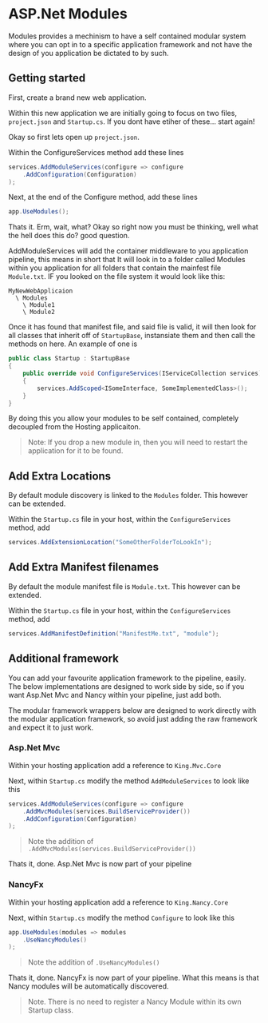 # ASP.Net Modules

Modules provides a mechinism to have a self contained modular system where you can opt in to a specific application framework and not have the design of you application be dictated to by such.

## Getting started

First, create a brand new web application.

Within this new application we are initially going to focus on two files, `project.json` and `Startup.cs`. If you dont have etiher of these... start again!

Okay so first lets open up `project.json`.

Within the ConfigureServices method add these lines

```c#
services.AddModuleServices(configure => configure
    .AddConfiguration(Configuration)
);
```

Next, at the end of the Configure method, add these lines

```c#
app.UseModules();
```

Thats it. Erm, wait, what? Okay so right now you must be thinking, well what the hell does this do? good question.

AddModuleServices will add the container middleware to you application pipeline, this means in short that It will look in to a folder called Modules within you application for all folders that contain the mainfest file `Module.txt`. IF you looked on the file system it would look like this:

```
MyNewWebApplicaion
  \ Modules
    \ Module1
    \ Module2
```

Once it has found that manifest file, and said file is valid, it will then look for all classes that inherit off of `StartupBase`, instansiate them and then call the methods on here. An example of one is

```c#
public class Startup : StartupBase
{
    public override void ConfigureServices(IServiceCollection services)
    {
        services.AddScoped<ISomeInterface, SomeImplementedClass>();
    }
}
```

By doing this you allow your modules to be self contained, completely decoupled from the Hosting applicaiton.

> Note: If you drop a new module in, then you will need to restart the application for it to be found.

## Add Extra Locations
By default module discovery is linked to the `Modules` folder. This however can be extended.

Within the `Startup.cs` file in your host, within the `ConfigureServices` method, add

```c#
services.AddExtensionLocation("SomeOtherFolderToLookIn");
```

## Add Extra Manifest filenames
By default the module manifest file is `Module.txt`. This however can be extended.

Within the `Startup.cs` file in your host, within the `ConfigureServices` method, add

```c#
services.AddManifestDefinition("ManifestMe.txt", "module");
```

## Additional framework
You can add your favourite application framework to the pipeline, easily. The below implementations are designed to work side by side, so if you want Asp.Net Mvc and Nancy within your pipeline, just add both.

The modular framework wrappers below are designed to work directly with the modular application framework, so avoid just adding the raw framework and expect it to just work.

### Asp.Net Mvc
Within your hosting application add a reference to `King.Mvc.Core`

Next, within `Startup.cs` modify the method `AddModuleServices` to look like this

```c#
services.AddModuleServices(configure => configure
    .AddMvcModules(services.BuildServiceProvider())
    .AddConfiguration(Configuration)
);
```

> Note the addition of `.AddMvcModules(services.BuildServiceProvider())`

Thats it, done. Asp.Net Mvc is now part of your pipeline

### NancyFx
Within your hosting application add a reference to `King.Nancy.Core`

Next, within `Startup.cs` modify the method `Configure` to look like this

```c#
app.UseModules(modules => modules
    .UseNancyModules()
);
```

> Note the addition of `.UseNancyModules()`

Thats it, done. NancyFx is now part of your pipeline. What this means is that Nancy modules will be automatically discovered.

> Note. There is no need to register a Nancy Module within its own Startup class.